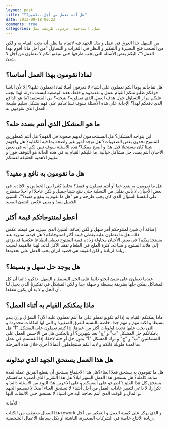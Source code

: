 ```yaml
---
layout: post
title: "هل أنت تعمل من أجل...لاشيئ؟؟"
date: 2013-09-18 00:23
comments: true
categories: عمل، انتاجية، مردود، طريقة عمل
---
```


من السهل جدا الغرق في عمل و بذل الجهد فيه لاتمام ما نظن أنه  يجب القيام  به و لكن من الصعب فتح  البصيرة و التفكير و النظر في الثغرات و التساؤل "من أجل ماذا أقوم بهذا العمل؟"، اليكم  بعض الأسئلة التي يجب طرحها حتى تتيقنو أنكم لا تعملون من أجل لا شيئ.

لماذا تقومون بهذا العمل أساسا؟
-------------------------------
هل تفاجأتم يوما أنكم تعملون على أشياء لا تعرفون أصلا لماذا تعملون عليها؟ إلا لأن أناسا فوقكم طلبو منكم القيام بعمل و نفدتموه و فقط. هذه الوضعية  ليست نادرة، لهذا يجب عليكم مرار التساؤل حول هدف العمل الذي تعملونه؟ نتيجته؟ من المستفيد؟ما هو الدافع الذي دفعكم لهذا؟ الإجابة على هذه الأسئلة سوف تساعدكم على فهم بشكل سليم طبيعة العمل الذي تقومون به.


ما هو المشكل الذي أنتم بصدد حله؟
-------------------------------
اين يتواجد المشكل؟ هل المستخدمون لديهم صعوبة في الفهم؟ هل أنتم كمطورين للمنتوج تجدون بغض الصعوبات؟ هل توجد أمور غير واضحة  بما فيه الكفاية؟   هل واجهتم شيئا كان مستحيلا قبل هذا و أصبح ممكنا؟ هذه الأسئلة سوف تبين لكم أنه في بعض الأحيان أنتم بصدد حل مشاكل خيالية،  ما عليكم القيام  به في هذه الحالة هو التوقف فورا و تقييم الاهمية الحقيقة لعملكم.

هل ما تقومون به نافع و مفيد؟
-------------------------------
هل ما تقومون به ينفع حقا أو أنتم تعملون و فقط؟ نخلط كثيرا بين الحماس و الافادة. في بعض الأحيان، لا بأس بقليل من التسلية حتى ننتج شيئا جميل و لكن عاجلا أم آجلا سنطرح على أنفسنا السؤال الذي كان يجب طرحه و هو "هل ما نقوم  به ينفع و مفيد؟"، الشيئ الجميل ينفذ و يفنى عكس الشيئ المفيد.

أعطو لمنتوجاتكم  قيمة  أكثر
-------------------------------
إضافة أي شيئ  لمنتوجكم أمر سهل و  لكن إضافة الشيئ الذي سيزيد من قيمته عكس ذلك. هل ما تعملون عليه يعطي قيمة  أكثر لمنتوجاتكم؟ هل قيمته ستزيد عند مستخدميكم؟ في بعض الأحيان محاولة زيادة قيمة  المنتوج تعطي انطباعا عكسيا قد يؤدي إلى هلاك المنتوج و ضياعه. كثرة الملح في الطعام تفقد الأكل لذته، لهذا فالقيمة لسيت زيادة لزيادة و لكن القيمة هي قضية اتزان يجب العمل على تحديدها.

هل يوجد حل سهل و بسيط؟
-------------------------------
عندما تعملون على شيئ ابحثو دائما على الحل البسيط و السهل، تذكرو دائما أن كل المشاكل يمكن حلها بطريقة بسيطة و سهلة جدا و لكن المشكل في تفكيرنا الذي يخيل لنا أن الحل و لا بد أن يكون معقدا.

ماذا يمكنكم القيام به أثناء العمل؟
-------------------------------
ماذا يمكنكم القيام به إذا لم تكونو تعملو على ما أنتم تعملون عليه الآن؟ السؤال و إن يبدو بسيطا و لكنه مهم و مهم جدا، خاصة  بالنسبة للفرق الصغيرة و التي لها امكانات محدودة و التي يجب عليها تحديد اولويات أكثر من غيرها. إذا كنتم تعملون على المشكل "أ" هل بامكانكم حل المشكل "ب" و "ج" بعد شهرين؟ أو بالعكس هل من الأحسن العمل على المشكلتين "ب" و "ج" و ترك المشكل "أ" بدون حل أو حله لاحقا. إذا انغمستم في عمل ما لمدة  طويلة فانكم و لابد أنكم ستتجاهلون أعمالا أخرى خلال هذه المرحلة.

هل هذا العمل يستحق الجهد الذي تبذلونه
---------------------------------------

هل ما تقومون به يستحق فعلا العناء؟هل هذا الاجتماع يستحق أن يقطع الفريق عمله لمدة ساعة كاملة؟ هل يستحق هذا العمل السهر ليلا؟ هل هذا التقرير الذي أصدره منافسكم يستحق كل هذا القلق؟ اطرحو على أنفسكم و على الآخرين هذا النوع  من الأسئلة  دائما و تكرارا، لا داعي لتغيير عادات العمل من أجل أشياء لا تستحق العناء أصلا. لا تضييعو الجهد و المال و الوقت الذي أنتم بحاجة اليه في اشياء لا تستحق حتى الالتفات اليها.


للأمانة :

هذا المقال مقتطف من الكتاب rework و الذي يركز  على كيفية العمل و التفكير من أجل زيادة الانتاج خاصة في الشركات الصغيرة، الناشئة أو بكل بساطة الأعمال الشخصية.
